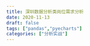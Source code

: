 ```yaml
---
title: 深圳数据分析类岗位需求分析
date: 2020-11-13
draft: false
tags: ["pandas","pyecharts"]
categories: ["分析实战"]
---
```


